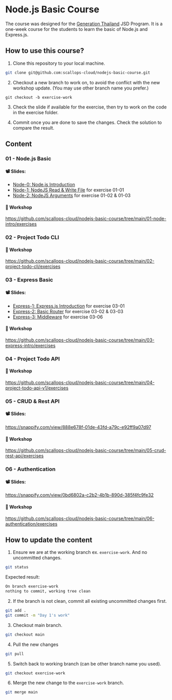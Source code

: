 # Node.js Basic Course

The course was designed for the [Generation Thailand](https://thailand.generation.org/) JSD Program.
It is a one-week course for the students to learn the basic of Node.js and Express.js.

## How to use this course?

1. Clone this repository to your local machine.

```sh
git clone git@github.com:scallops-cloud/nodejs-basic-course.git
```

2. Checkout a new branch to work on, to avoid the conflict with the new workshop update. (You may use other branch name you prefer.)

```
git checkout -b exercise-work
```

3. Check the slide if available for the exercise, then try to work on the code in the exercise folder.

4. Commit once you are done to save the changes. Check the solution to compare the result.

## Content

### 01 - Node.js Basic

#### 📽️ Slides:

- [Node-0: Node.js Introduction](https://snappify.com/view/521817e9-e344-47f0-a84b-1bfd6f7803c5)
- [Node-1: NodeJS Read & Write File](https://snappify.com/view/c9044b04-2c4a-44cd-aff3-817ed80fc66f) for exercise 01-01
- [Node-2: NodeJS Arguments](https://snappify.com/view/2e732ca7-cf84-437a-ba03-103e3b51ca48) for exercise 01-02 & 01-03

#### 🧪 Workshop

https://github.com/scallops-cloud/nodejs-basic-course/tree/main/01-node-intro/exercises

### 02 - Project Todo CLI

#### 🧪 Workshop

https://github.com/scallops-cloud/nodejs-basic-course/tree/main/02-project-todo-cli/exercises

### 03 - Express Basic

#### 📽️ Slides:

- [Express-1: Express.js Introduction](https://snappify.com/view/9cfd2202-f570-47c8-ba11-a5126a5ce2a6) for exercise 03-01
- [Express-2: Basic Router](https://snappify.com/view/9a91cd83-009a-4501-8d94-7635874a267a) for exercise 03-02 & 03-03
- [Express-3: Middleware](https://snappify.com/view/da273be5-7ced-4a9a-93ce-fda4c2670e36) for exercise 03-06

#### 🧪 Workshop

https://github.com/scallops-cloud/nodejs-basic-course/tree/main/03-express-intro/exercises

### 04 - Project Todo API

#### 🧪 Workshop

https://github.com/scallops-cloud/nodejs-basic-course/tree/main/04-project-todo-api-v1/exercises

### 05 - CRUD & Rest API

#### 📽️ Slides:

https://snappify.com/view/888e678f-01de-43fd-a79c-e92ff9a07d97

#### 🧪 Workshop

https://github.com/scallops-cloud/nodejs-basic-course/tree/main/05-crud-rest-api/exercises

### 06 - Authentication

#### 📽️ Slides:

https://snappify.com/view/0bd6802a-c2b2-4b1b-890d-385f4fc9fe32

#### 🧪 Workshop

https://github.com/scallops-cloud/nodejs-basic-course/tree/main/06-authentication/exercises

## How to update the content

1. Ensure we are at the working branch ex. `exercise-work`. And no uncommitted changes.

```sh
git status
```

Expected result:

```sh
On branch exercise-work
nothing to commit, working tree clean
```

2. If the branch is not clean, commit all existing uncommitted changes first.

```sh
git add .
git commit -m "Day 1's work"
```

3. Checkout main branch.

```sh
git checkout main
```

4. Pull the new changes

```sh
git pull
```

5. Switch back to working branch (can be other branch name you used).

```sh
git checkout exercise-work
```

6. Merge the new change to the `exercise-work` branch.

```sh
git merge main
```
